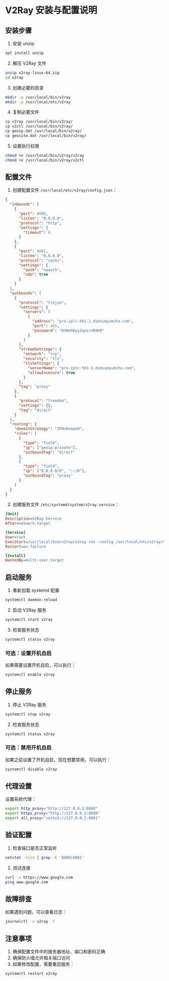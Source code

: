 # V2Ray 安装与配置说明

## 安装步骤

1. 安装 unzip
```bash
apt install unzip
```

2. 解压 V2Ray 文件
```bash
unzip v2ray-linux-64.zip
cd v2ray
```

3. 创建必要的目录
```bash
mkdir -p /usr/local/bin/v2ray
mkdir -p /usr/local/etc/v2ray
```

4. 复制必要文件
```bash
cp v2ray /usr/local/bin/v2ray/
cp v2ctl /usr/local/bin/v2ray/
cp geoip.dat /usr/local/bin/v2ray/
cp geosite.dat /usr/local/bin/v2ray/
```

5. 设置执行权限
```bash
chmod +x /usr/local/bin/v2ray/v2ray
chmod +x /usr/local/bin/v2ray/v2ctl
```

## 配置文件

1. 创建配置文件 `/usr/local/etc/v2ray/config.json`：
```json
{
  "inbounds": [
    {
      "port": 8080,
      "listen": "0.0.0.0",
      "protocol": "http",
      "settings": {
        "timeout": 0
      }
    },
    {
      "port": 8081,
      "listen": "0.0.0.0",
      "protocol": "socks",
      "settings": {
        "auth": "noauth",
        "udp": true
      }
    }
  ],
  "outbounds": [
    {
      "protocol": "trojan",
      "settings": {
        "servers": [
          {
            "address": "pro-iplc-hk1-1.dimsumyumcha.com",
            "port": 465,
            "password": "bVWXXAyy2qxsrnRdH9"
          }
        ]
      },
      "streamSettings": {
        "network": "tcp",
        "security": "tls",
        "tlsSettings": {
          "serverName": "pro-iplc-hk1-1.dimsumyumcha.com",
          "allowInsecure": true
        }
      },
      "tag": "proxy"
    },
    {
      "protocol": "freedom",
      "settings": {},
      "tag": "direct"
    }
  ],
  "routing": {
    "domainStrategy": "IPOnDemand",
    "rules": [
      {
        "type": "field",
        "ip": ["geoip:private"],
        "outboundTag": "direct"
      },
      {
        "type": "field",
        "ip": ["0.0.0.0/0", "::/0"],
        "outboundTag": "proxy"
      }
    ]
  }
}
```

2. 创建服务文件 `/etc/systemd/system/v2ray.service`：
```ini
[Unit]
Description=V2Ray Service
After=network.target

[Service]
User=root
ExecStart=/usr/local/bin/v2ray/v2ray run -config /usr/local/etc/v2ray/config.json
Restart=on-failure

[Install]
WantedBy=multi-user.target
```

## 启动服务

1. 重新加载 systemd 配置
```bash
systemctl daemon-reload
```

2. 启动 V2Ray 服务
```bash
systemctl start v2ray
```

3. 检查服务状态
```bash
systemctl status v2ray
```

### 可选：设置开机自启

如果需要设置开机自启，可以执行：
```bash
systemctl enable v2ray
```

## 停止服务

1. 停止 V2Ray 服务
```bash
systemctl stop v2ray
```

2. 检查服务状态
```bash
systemctl status v2ray
```

### 可选：禁用开机自启

如果之前设置了开机自启，现在想要禁用，可以执行：
```bash
systemctl disable v2ray
```

## 代理设置

设置系统代理：
```bash
export http_proxy="http://127.0.0.1:8080"
export https_proxy="http://127.0.0.1:8080"
export all_proxy="socks5://127.0.0.1:8081"
```

## 验证配置

1. 检查端口是否正常监听
```bash
netstat -tuln | grep -E '8080|8081'
```

2. 测试连接
```bash
curl -v https://www.google.com
ping www.google.com
```

## 故障排查

如果遇到问题，可以查看日志：
```bash
journalctl -u v2ray -f
```

## 注意事项

1. 确保配置文件中的服务器地址、端口和密码正确
2. 确保防火墙允许相关端口访问
3. 如果修改配置，需要重启服务：
```bash
systemctl restart v2ray
```
